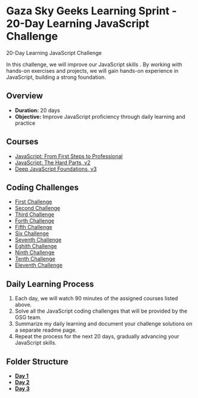 
# Gaza Sky Geeks Learning Sprint - 20-Day Learning JavaScript Challenge

20-Day Learning JavaScript Challenge

In this challenge, we will improve our JavaScript skills . By working with hands-on exercises and projects, we will gain hands-on experience in JavaScript, building a strong foundation.

## Overview
- **Duration:** 20 days
- **Objective:** Improve JavaScript proficiency through daily learning and practice


## Courses
 - [JavaScript: From First Steps to Professional](https://frontendmasters.com/courses/javascript-first-steps/)
 - [JavaScript: The Hard Parts, v2](https://frontendmasters.com/courses/javascript-hard-parts-v2/)
 - [Deep JavaScript Foundations, v3](https://frontendmasters.com/courses/deep-javascript-v3/)

## Coding Challenges
 - [First Challenge](https://www.freecodecamp.org/learn/javascript-algorithms-and-data-structures/basic-javascript/compound-assignment-with-augmented-multiplication)
 - [Second Challenge](https://www.freecodecamp.org/learn/javascript-algorithms-and-data-structures/basic-javascript/concatenating-strings-with-the-plus-equals-operator)
 - [Third Challenge](https://www.freecodecamp.org/learn/javascript-algorithms-and-data-structures/basic-javascript/use-bracket-notation-to-find-the-nth-to-last-character-in-a-string)
 - [Forth Challenge](https://www.freecodecamp.org/learn/javascript-algorithms-and-data-structures/basic-javascript/compound-assignment-with-augmented-multiplication)
 - [Fifth Challenge](https://www.freecodecamp.org/learn/javascript-algorithms-and-data-structures/basic-javascript/compound-assignment-with-augmented-multiplication)
 - [Six Challenge](https://www.freecodecamp.org/learn/javascript-algorithms-and-data-structures/basic-javascript/compound-assignment-with-augmented-multiplication)
 - [Seventh Challenge](https://www.freecodecamp.org/learn/javascript-algorithms-and-data-structures/basic-javascript/return-a-value-from-a-function-with-return)
 - [Eghith Challenge](https://www.freecodecamp.org/learn/javascript-algorithms-and-data-structures/basic-javascript/global-scope-and-functions)
 - [Ninth Challenge](https://www.freecodecamp.org/learn/javascript-algorithms-and-data-structures/basic-javascript/local-scope-and-functions)
 - [Tenth Challenge](https://www.freecodecamp.org/learn/javascript-algorithms-and-data-structures/basic-javascript/local-scope-and-functions)
 - [Eleventh Challenge](https://www.freecodecamp.org/learn/javascript-algorithms-and-data-structures/basic-javascript/stand-in-line)


## Daily Learning Process
1. Each day, we will watch 90 minutes of the assigned courses listed above.
2. Solve all the JavaScript coding challenges that will be provided by the GSG team.
3. Summarize my daily learning and document your challenge solutions on a separate readme page.
4. Repeat the process for the next 20 days, gradually advancing your JavaScript skills.



## Folder Structure
-  [**Day 1**](https://github.com/bara1999/Mastering-JavaScript-in-20-Days/Day1.md)
-  [**Day 2**](https://github.com/bara1999/Mastering-JavaScript-in-20-Days/Day2.md)
-  [**Day 3**](https://github.com/bara1999/Mastering-JavaScript-in-20-Days/Day3.md)